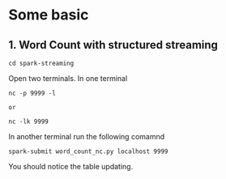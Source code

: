 # Some basic 

## 1. Word Count with structured streaming

```
cd spark-streaming
```

Open two terminals. In one terminal
```
nc -p 9999 -l

or 

nc -lk 9999
```

In another terminal run the following comamnd
```
spark-submit word_count_nc.py localhost 9999
```
You should notice the table updating.